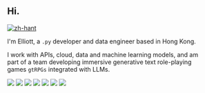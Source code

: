 ## Hi.

[![zh-hant](https://img.shields.io/badge/%E6%96%87-%E7%B9%81%E9%AB%94-%23C71F3B.svg)](https://github.com/essteer/essteer/blob/main/README.zh-hant.md)

I'm Elliott, a `.py` developer and data engineer based in Hong Kong.

I work with APIs, cloud, data and machine learning models, and am  
part of a team developing immersive generative text role-playing  
games `gtRPGs` integrated with LLMs.

![](https://img.shields.io/badge/AWS-232F3E.svg?style=flat&logo=Amazon-Web-Services&logoColor=white)
![](https://img.shields.io/badge/Docker-2496ED.svg?style=flat&logo=Docker&logoColor=white)
![](https://img.shields.io/badge/FastAPI-009688.svg?style=flat&logo=FastAPI&logoColor=white)
![](https://img.shields.io/badge/GCP-4285F4.svg?style=flat&logo=Google-Cloud&logoColor=white)
![](https://img.shields.io/badge/Git-F05032.svg?style=flat&logo=Git&logoColor=white)
![](https://img.shields.io/badge/Linux-FCC624.svg?style=flat&logo=Linux&logoColor=black)
![](https://img.shields.io/badge/Python-3776AB.svg?style=flat&logo=Python&logoColor=white)

